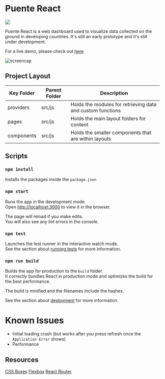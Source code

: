 # Puente React

![](https://img.shields.io/badge/build-success-brightgreen.svg)

Puente React is a web dashboard used to visualize data collected on the ground in developing countries. It's still an early prototype and it's still under development. 

For a live demo, please check out [here](https://puente-react-dashboard.herokuapp.com/)

![screencap](public/tour_high.gif)
## Project Layout
| Key Folder | Parent Folder | Description |
| - | - | - |
| providers | src/js | Holds the modules for retrieving data and custom functions | 
| pages | src/js | Holds the main layout folders for content | 
| components | src/js | Holds the smaller components that are within layouts | 


## Scripts

### `npm install`

Installs the packages inside the `package.json`

### `npm start`

Runs the app in the development mode.<br>
Open [http://localhost:3000](http://localhost:3000) to view it in the browser.

The page will reload if you make edits.<br>
You will also see any lint errors in the console.

### `npm test`

Launches the test runner in the interactive watch mode.<br>
See the section about [running tests](https://facebook.github.io/create-react-app/docs/running-tests) for more information.

### `npm run build`

Builds the app for production to the `build` folder.<br>
It correctly bundles React in production mode and optimizes the build for the best performance.

The build is minified and the filenames include the hashes.<br>

See the section about [deployment](https://facebook.github.io/create-react-app/docs/deployment) for more information.

# Known Issues
- Initial loading crash (but works after you press refresh once the `Application Error` shows)
- Performance

## Resources

[CSS Boxes](https://www.bypeople.com/css-boxes/)
[Flexbox](http://flexbox.buildwithreact.com/)
[React Router](https://reacttraining.com/react-router/web/example/basic)